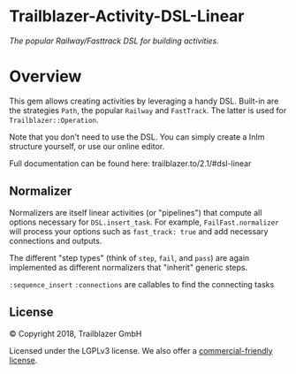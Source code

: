 # Trailblazer-Activity-DSL-Linear

_The popular Railway/Fasttrack DSL for building activities._


# Overview

This gem allows creating activities by leveraging a handy DSL. Built-in are the strategies `Path`, the popular `Railway` and `FastTrack`. The latter is used for `Trailblazer::Operation`.

Note that you don't need to use the DSL. You can simply create a InIm structure yourself, or use our online editor.

Full documentation can be found here: trailblazer.to/2.1/#dsl-linear

## Normalizer

Normalizers are itself linear activities (or "pipelines") that compute all options necessary for `DSL.insert_task`.
For example, `FailFast.normalizer` will process your options such as `fast_track: true` and add necessary connections and outputs.

The different "step types" (think of `step`, `fail`, and `pass`) are again implemented as different normalizers that "inherit" generic steps.


`:sequence_insert`
`:connections` are callables to find the connecting tasks

## License

© Copyright 2018, Trailblazer GmbH

Licensed under the LGPLv3 license. We also offer a [commercial-friendly license](http://trailblazer.to/pro).
